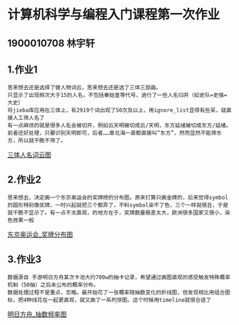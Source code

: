 # 计算机科学与编程入门课程第一次作业
## 1900010708 林宇轩
## 1.作业1

    思来想去还是选择了做人物词云，思来想去还是选了三体三部曲。
    只显示了出现频次大于15的人名，不包括秦始皇等代号，进行了一些人名归并（如史队=史强=大史）
    将jieba库应用在三体上，有2919个词出现了50次及以上，用ignore_list显得有些呆，就直接人工筛人名了
    有一点麻烦的就是很多人名会被切开，例如云天明被切成云/天明，东方延绪被切成东方/延绪。前者还好处理，只要识别天明即可，后者……章北海一直都直接叫“东方”，然而显然不能筛东方，所以就干脆不筛了。
[三体人名词云图](https://linyorson.github.io/threebody_wordcloud.html)

## 2.作业2
    思来想去，决定画一个东京奥运会的奖牌榜的分布图。原来打算只画金牌的，后来觉得symbol的圆形特别像奖牌，一时兴起就把三个都弄了，不料symbol染不了色，三个一样就很丑，于是就干脆不显示了。有一点不太直观，的地方在于，奖牌数量极差太大，欧洲很多国家又很小，染色效果一般
[东京奥运会_奖牌分布图](https://linyorson.github.io/medal_world.html)

## 3.作业3
    数据源自 手游明日方舟某次卡池大约700w的抽卡记录，希望通过画图直观的感受触发特殊概率机制（50抽）之后未公布的概率分布。
    数据处理过程不是重点，忽略。最开始花了一张概率随抽数变化的折线图，但发现相比用组合图标，把4种线花在一起更直观，就又画了一系列饼图。这个时候用timeline就很合适了
[明日方舟_抽数频率图](https://linyorson.github.io/ark_pie.html)

